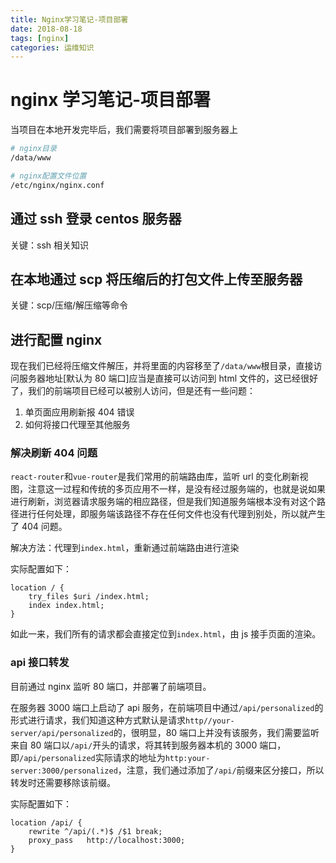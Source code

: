 ```yaml
---
title: Nginx学习笔记-项目部署
date: 2018-08-18
tags: [nginx]
categories: 运维知识
---
```


# nginx 学习笔记-项目部署

当项目在本地开发完毕后，我们需要将项目部署到服务器上

```zsh
# nginx目录
/data/www

# nginx配置文件位置
/etc/nginx/nginx.conf
```

## 通过 ssh 登录 centos 服务器

关键：ssh 相关知识

## 在本地通过 scp 将压缩后的打包文件上传至服务器

关键：scp/压缩/解压缩等命令

## 进行配置 nginx

现在我们已经将压缩文件解压，并将里面的内容移至了`/data/www`根目录，直接访问服务器地址[默认为 80 端口]应当是直接可以访问到 html 文件的，这已经很好了，我们的前端项目已经可以被别人访问，但是还有一些问题：

1.  单页面应用刷新报 404 错误
2.  如何将接口代理至其他服务

### 解决刷新 404 问题

`react-router`和`vue-router`是我们常用的前端路由库，监听 url 的变化刷新视图，注意这一过程和传统的多页应用不一样，是没有经过服务端的，也就是说如果进行刷新，浏览器请求服务端的相应路径，但是我们知道服务端根本没有对这个路径进行任何处理，即服务端该路径不存在任何文件也没有代理到别处，所以就产生了 404 问题。

解决方法：代理到`index.html`，重新通过前端路由进行渲染

实际配置如下：

```
location / {
    try_files $uri /index.html;
    index index.html;
}
```

如此一来，我们所有的请求都会直接定位到`index.html`，由 js 接手页面的渲染。

### api 接口转发

目前通过 nginx 监听 80 端口，并部署了前端项目。

在服务器 3000 端口上启动了 api 服务，在前端项目中通过`/api/personalized`的形式进行请求，我们知道这种方式默认是请求`http//your-server/api/personalized`的，很明显，80 端口上并没有该服务，我们需要监听来自 80 端口以`/api/`开头的请求，将其转到服务器本机的 3000 端口，即`/api/personalized`实际请求的地址为`http:your-server:3000/personalized`，注意，我们通过添加了`/api/`前缀来区分接口，所以转发时还需要移除该前缀。

实际配置如下：

```
location /api/ {
    rewrite ^/api/(.*)$ /$1 break;
    proxy_pass   http://localhost:3000;
}
```
